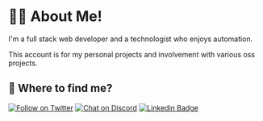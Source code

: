 # 👨‍💻 About Me!

I'm a full stack web developer and a technologist who enjoys automation.

This account is for my personal projects and involvement with various oss projects.

## 🤔 Where to find me?

[![Follow on Twitter](https://img.shields.io/twitter/follow/deepakchethan.svg?logo=twitter)](https://twitter.com/deepakchethan)
[![Chat on Discord](https://img.shields.io/discord/546969794214100992.svg?logo=discord)](https://discord.gg/jkcdpt)
[![Linkedin Badge](https://img.shields.io/badge/-Deepak%20Chethan-blue?style=flat-square&logo=Linkedin&logoColor=white&link=https://www.linkedin.com/in/dpak-chtan/)](https://www.linkedin.com/in/dpak-chtan/)
